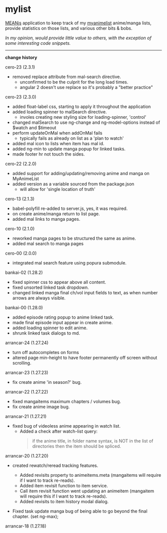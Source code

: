 # mylist

<a href="http://meanjs.org/">MEANjs</a> application to keep track of my <a href="https://myanimelist.net/">myanimelist</a> anime/manga lists, provide statistics on those lists, and various other bits & bobs.

<em>In my opinion, would provide little value to others, with the exception of some interesting code snippets.</em>

<hr />

<b> change history </b>

cero-23 (2.3.1)
- removed replace attribute from mal-search directive.
  - unconfirmed to be the culprit for the long load times.
  - angular 2 doesn't use replace so it's probably a "better practice"

cero-23 (2.3.0)
- added float-label css, starting to apply it throughout the application
- added loading spinner to malSearch directive.
  - involes creating new styling size for loading-spinner, 'control'
- changed malSearch to use ng-change and ng-model-options instead of $watch and $timeout
- perform updateOnMal when addOnMal fails
  - typically fails as already on list as a 'plan to watch'
- added mal icon to lists when item has mal id.
- added ng-min to update manga popup for linked tasks.
- made footer hr not touch the sides.

cero-22 (2.2.0)
- added support for adding/updating/removing anime and manga on MyAnimeList
- added version as a variable sourced from the package.json
  - will allow for 'single location of truth'

cero-13 (2.1.3)
- babel-polyfill re-added to server.js, yes, it was required.
- on create anime/manga return to list page.
- added mal links to manga pages.

cero-10 (2.1.0)
- reworked manga pages to be structured the same as anime.
- added mal search to manga pages

cero-00 (2.0.0)
- integrated mal search feature using popura submodule.

bankai-02 (1.28.2)
- fixed spinner css to appear above all content.
- fixed unsorted linked task dropdown.
- changed linked manga final ch/vol input fields to text, as when number arrows are always visible.

bankai-00 (1.28.0)
- added episode rating popup to anime linked task.
- made final episode input appear in create anime.
- added loading spinner to edit anime.
- shrunk linked task dialogs to md.

arrancar-24 (1.27.24)
- turn off autocompletes on forms
- altered page min-height to have footer permanently off screen without scrolling.

arrancar-23 (1.27.23)
- fix create anime 'in season?' bug.

arrancar-22 (1.27.22)
- fixed mangaitems maximum chapters / volumes bug.
- fix create anime image bug.

arrancar-21 (1.27.21)
- fixed bug of videoless anime appearing in watch list.
  - Added a check after watch-list query:
    > if the anime title, in folder name syntax, is NOT in the list of directories
      then the item should be spliced.

arrancar-20 (1.27.20)
- created rewatch/reread tracking features.
  - Added revisits property to animeitems.meta (mangaitems will require if I want to track re-reads).
  - Added item revisit function to item service.
  - Call item revisit function went updating an animeitem (mangaitem will require this if I want to track re-reads).
  - Added revisits to item history modal dialog.

- Fixed task update manga bug of being able to go beyond the final chapter. (set ng-max);

arrancar-18 (1.27.18)
